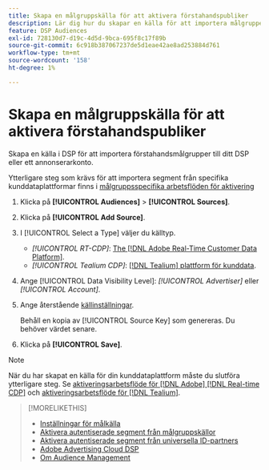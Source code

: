 ```yaml
---
title: Skapa en målgruppskälla för att aktivera förstahandspubliker
description: Lär dig hur du skapar en källa för att importera målgrupper till ditt konto eller till ett annonserarkonto.
feature: DSP Audiences
exl-id: 728130d7-d19c-4d5d-9bca-695f8c17f89b
source-git-commit: 6c918b387067237de5d1eae42ae8ad253884d761
workflow-type: tm+mt
source-wordcount: '158'
ht-degree: 1%

---
```


# Skapa en målgruppskälla för att aktivera förstahandspubliker

<!-- Will this remain for admin users/Adobe Account Team users only? -->

Skapa en källa i DSP för att importera förstahandsmålgrupper till ditt DSP eller ett annonserarkonto.

Ytterligare steg som krävs för att importera segment från specifika kunddataplattformar finns i [målgruppsspecifika arbetsflöden för aktivering](source-about.md)

1. Klicka på **[!UICONTROL Audiences]** > **[!UICONTROL Sources]**.

1. Klicka på **[!UICONTROL Add Source]**.

1. I [!UICONTROL Select a Type] väljer du källtyp.

   * *[!UICONTROL RT-CDP]*: [The [!DNL Adobe Real-Time Customer Data Platform]](source-about.md).

   <!-- * *[!UICONTROL ActionIQ]*: The [[!DNL ActionIQ] customer data platform](source-about.md). -->

   * *[!UICONTROL Tealium CDP]*: [[!DNL Tealium] plattform för kunddata](source-about.md).

1. Ange [!UICONTROL Data Visibility Level]: *[!UICONTROL Advertiser]* eller *[!UICONTROL Account]*.

1. Ange återstående [källinställningar](source-settings.md).

   Behåll en kopia av [!UICONTROL Source Key] som genereras. Du behöver värdet senare.

1. Klicka på **[!UICONTROL Save]**.

>[!NOTE]
>
>När du har skapat en källa för din kunddataplattform måste du slutföra ytterligare steg. Se [aktiveringsarbetsflöde för [!DNL Adobe] [!DNL Real-time CDP]](source-adobe-rtcdp.md)<!-- the [activation workflow for [!DNL ActionIQ]](source-actioniq.md), --> och [aktiveringsarbetsflöde för [!DNL Tealium]](source-tealium.md).

>[!MORELIKETHIS]
>
>* [Inställningar för målkälla](source-settings.md)
>* [Aktivera autentiserade segment från målgruppskällor](source-about.md)
>* [Aktivera autentiserade segment från universella ID-partners](source-universal-id.md)<!-- title?-->
>* [Adobe Advertising Cloud DSP](https://experienceleague.adobe.com/docs/experience-platform/destinations/catalog/advertising/adobe-advertising-cloud-connection.html)
>* [Om Audience Management](/help/dsp/audiences/audience-about.md)
